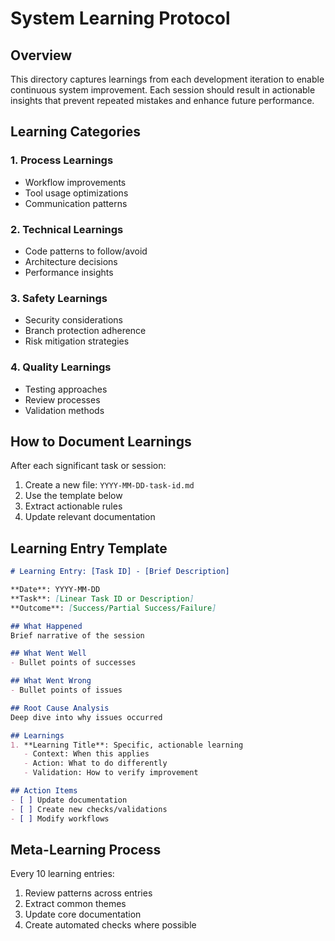 # System Learning Protocol

## Overview

This directory captures learnings from each development iteration to enable continuous system improvement. Each session should result in actionable insights that prevent repeated mistakes and enhance future performance.

## Learning Categories

### 1. Process Learnings
- Workflow improvements
- Tool usage optimizations
- Communication patterns

### 2. Technical Learnings
- Code patterns to follow/avoid
- Architecture decisions
- Performance insights

### 3. Safety Learnings
- Security considerations
- Branch protection adherence
- Risk mitigation strategies

### 4. Quality Learnings
- Testing approaches
- Review processes
- Validation methods

## How to Document Learnings

After each significant task or session:

1. Create a new file: `YYYY-MM-DD-task-id.md`
2. Use the template below
3. Extract actionable rules
4. Update relevant documentation

## Learning Entry Template

```markdown
# Learning Entry: [Task ID] - [Brief Description]

**Date**: YYYY-MM-DD
**Task**: [Linear Task ID or Description]
**Outcome**: [Success/Partial Success/Failure]

## What Happened
Brief narrative of the session

## What Went Well
- Bullet points of successes

## What Went Wrong
- Bullet points of issues

## Root Cause Analysis
Deep dive into why issues occurred

## Learnings
1. **Learning Title**: Specific, actionable learning
   - Context: When this applies
   - Action: What to do differently
   - Validation: How to verify improvement

## Action Items
- [ ] Update documentation
- [ ] Create new checks/validations
- [ ] Modify workflows
```

## Meta-Learning Process

Every 10 learning entries:
1. Review patterns across entries
2. Extract common themes
3. Update core documentation
4. Create automated checks where possible 